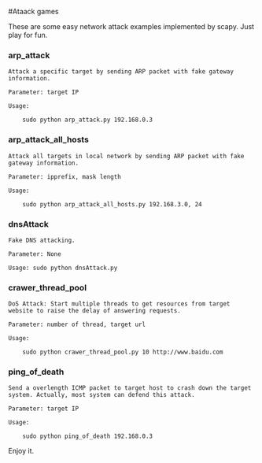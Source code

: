 #Ataack games

These are some easy network attack examples implemented by scapy. Just play for fun.

### arp\_attack
    Attack a specific target by sending ARP packet with fake gateway information.

    Parameter: target IP

    Usage: 

        sudo python arp_attack.py 192.168.0.3

### arp\_attack\_all\_hosts
    Attack all targets in local network by sending ARP packet with fake gateway information.

    Parameter: ipprefix, mask length

    Usage:

        sudo python arp_attack_all_hosts.py 192.168.3.0, 24

### dnsAttack
    Fake DNS attacking.

    Parameter: None

    Usage: sudo python dnsAttack.py

### crawer\_thread\_pool
    DoS Attack: Start multiple threads to get resources from target website to raise the delay of answering requests.

    Parameter: number of thread, target url

    Usage:

        sudo python crawer_thread_pool.py 10 http://www.baidu.com

### ping\_of\_death
    Send a overlength ICMP packet to target host to crash down the target system. Actually, most system can defend this attack.

    Parameter: target IP

    Usage:

        sudo python ping_of_death 192.168.0.3

Enjoy it.
